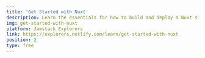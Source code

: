 ```yaml
---
title: 'Get Started with Nuxt'
description: Learn the essentials for how to build and deploy a Nuxt site including dynamic routes, data fetching, SEO, lazy loading, global styles and transitions as well as how to generate and deploy your Nuxt app.
img: get-started-with-nuxt
platform: Jamstack Explorers
link: https://explorers.netlify.com/learn/get-started-with-nuxt
position: 2
type: free
---
```

